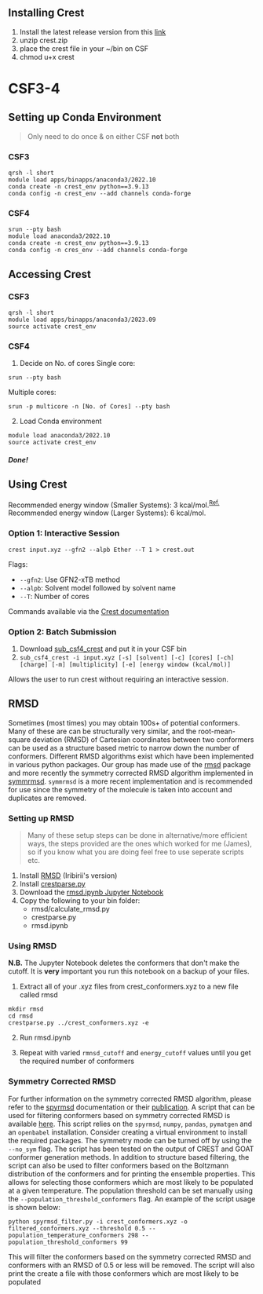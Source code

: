 ## Installing Crest

1. Install the latest release version from this [link](https://github.com/crest-lab/crest/releases)
1. unzip crest.zip
1. place the crest file in your ~/bin on CSF
1. chmod u+x crest

# CSF3-4

## Setting up Conda Environment

> Only need to do once & on either CSF **not** both

### CSF3

```
qrsh -l short
module load apps/binapps/anaconda3/2022.10
conda create -n crest_env python==3.9.13
conda config -n crest_env --add channels conda-forge
```

### CSF4

```
srun --pty bash
module load anaconda3/2022.10
conda create -n crest_env python==3.9.13
conda config -n cres_env --add channels conda-forge
```

## Accessing Crest

### CSF3

```
qrsh -l short
module load apps/binapps/anaconda3/2023.09
source activate crest_env
```

### CSF4

1. Decide on No. of cores
   Single core:

```
srun --pty bash
```

Multiple cores:

```
srun -p multicore -n [No. of Cores] --pty bash
```

2. Load Conda environment

```
module load anaconda3/2022.10
source activate crest_env
```

##### Done!

## Using Crest

Recommended energy window (Smaller Systems): 3 kcal/mol.<sup>[Ref.](https://onlinelibrary.wiley.com/doi/10.1002/anie.202205735)</sup>
Recommended energy window (Larger Systems): 6 kcal/mol.

### Option 1: Interactive Session

```
crest input.xyz --gfn2 --alpb Ether --T 1 > crest.out
```

Flags:

- `--gfn2`: Use GFN2-xTB method
- `--alpb`: Solvent model followed by solvent name
- `--T`: Number of cores

Commands available via the [Crest documentation](https://crest-lab.github.io/crest-docs/page/documentation)

### Option 2: Batch Submission

1. Download [sub_csf4_crest](../../scripts/submission/CSF3-4/CREST/sub_csf4_crest) and put it in your CSF bin
1. `sub_csf4_crest -i input.xyz [-s] [solvent] [-c] [cores] [-ch] [charge] [-m] [multiplicity] [-e] [energy window (kcal/mol)]`

Allows the user to run crest without requiring an interactive session.

## RMSD

Sometimes (most times) you may obtain 100s+ of potential conformers. Many of these are can be structurally very similar, and the root-mean-square deviation (RMSD) of Cartesian coordinates between two conformers can be used as a structure based metric to narrow down the number of conformers.
Different RMSD algorithms exist which have been implemented in various python packages. Our group has made use of the [rmsd](https://github.com/charnley/rmsd) package and more recently the symmetry corrected RMSD algorithm implemented in [symmrmsd](https://github.com/RMeli/spyrmsd/tree/develop). `symmrmsd` is a more recent implementation and is recommended for use since the symmetry of the molecule is taken into account and duplicates are removed.

### Setting up RMSD

> Many of these setup steps can be done in alternative/more efficient ways, the steps provided are the ones which worked for me (James), so if you know what you are doing feel free to use seperate scripts etc.

1. Install [RMSD](https://github.com/iribirii/rmsd) (Iribirii's version)
1. Install [crestparse.py](https://github.com/juhesiit/crestparse)
1. Download the [rmsd.ipynb Jupyter Notebook](tbd)
1. Copy the following to your bin folder:
   - rmsd/calculate_rmsd.py
   - crestparse.py
   - rmsd.ipynb

### Using RMSD

**N.B.** The Jupyter Notebook deletes the conformers that don't make the cutoff. It is **very** important you run this notebook on a backup of your files.

1. Extract all of your .xyz files from crest_conformers.xyz to a new file called rmsd

```
mkdir rmsd
cd rmsd
crestparse.py ../crest_conformers.xyz -e
```

2. Run rmsd.ipynb

1. Repeat with varied  `rmnsd_cutoff` and `energy_cutoff` values until you get the required number of conformers

### Symmetry Corrected RMSD

For further information on the symmetry corrected RMSD algorithm, please refer to the [spyrmsd](https://spyrmsd.readthedocs.io/en/develop/) documentation or their [publication](https://jcheminf.biomedcentral.com/articles/10.1186/s13321-020-00455-2).
A script that can be used for filtering conformers based on symmetry corrected RMSD is available [here](../../scripts/analysis/spyrmsd_filter.py).
This script relies on the `spyrmsd`, `numpy`, `pandas`, `pymatgen` and an `openbabel` installation. Consider creating a virtual environment to install the required packages.
The symmetry mode can be turned off by using the `--no_sym` flag. The script has been tested on the output of CREST and GOAT conformer generation methods. In addition to structure based filtering, the script can also be used to filter conformers based on the Boltzmann distribution of the conformers and for printing the ensemble properties. This allows for selecting those conformers which are most likely to be populated at a given temperature. The population threshold can be set manually using the `--population_threshold_conformers` flag. An example of the script usage is shown below:

`python spyrmsd_filter.py -i crest_conformers.xyz -o filtered_conformers.xyz --threshold 0.5 --population_temperature_conformers 298 --population_threshold_conformers 99 `

This will filter the conformers based on the symmetry corrected RMSD and conformers with an RMSD of 0.5 or less will be removed. The script will also print the create a file with those conformers which are most likely to be populated

